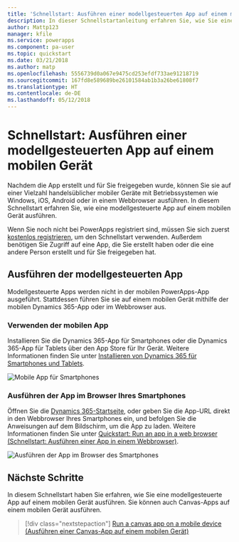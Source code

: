 ```yaml
---
title: 'Schnellstart: Ausführen einer modellgesteuerten App auf einem mobilen Gerät mit PowerApps | Microsoft-Dokumentation'
description: In dieser Schnellstartanleitung erfahren Sie, wie Sie eine modellgesteuerte App auf einem mobilen Gerät ausführen.
author: Mattp123
manager: kfile
ms.service: powerapps
ms.component: pa-user
ms.topic: quickstart
ms.date: 03/21/2018
ms.author: matp
ms.openlocfilehash: 5556739d0a067e9475cd253efdf733ae91218719
ms.sourcegitcommit: 167fd8e589689be26101584ab1b3a26be61808f7
ms.translationtype: HT
ms.contentlocale: de-DE
ms.lasthandoff: 05/12/2018
---
```

# <a name="quickstart-run-a-model-driven-app-on-a-mobile-device"></a>Schnellstart: Ausführen einer modellgesteuerten App auf einem mobilen Gerät

Nachdem die App erstellt und für Sie freigegeben wurde, können Sie sie auf einer Vielzahl handelsüblicher mobiler Geräte mit Betriebssystemen wie Windows, iOS, Android oder in einem Webbrowser ausführen. In diesem Schnellstart erfahren Sie, wie eine modellgesteuerte App auf einem mobilen Gerät ausführen. 

Wenn Sie noch nicht bei PowerApps registriert sind, müssen Sie sich zuerst [kostenlos registrieren](https://web.powerapps.com/signup?redirect=marketing&email=), um den Schnellstart verwenden. Außerdem benötigen Sie Zugriff auf eine App, die Sie erstellt haben oder die eine andere Person erstellt und für Sie freigegeben hat.

## <a name="run-the-model-driven-app"></a>Ausführen der modellgesteuerten App

Modellgesteuerte Apps werden nicht in der mobilen PowerApps-App ausgeführt. Stattdessen führen Sie sie auf einem mobilen Gerät mithilfe der mobilen Dynamics 365-App oder im Webbrowser aus. 

### <a name="use-the-mobile-app"></a>Verwenden der mobilen App
Installieren Sie die Dynamics 365-App für Smartphones oder die Dynamics 365-App für Tablets über den App Store für Ihr Gerät. Weitere Informationen finden Sie unter [Installieren von Dynamics 365 für Smartphones und Tablets](https://docs.microsoft.com/dynamics365/customer-engagement/mobile-app/install-dynamics-365-for-phones-and-tablets).

 ![Mobile App für Smartphones](media/run-app-client-model-driven/mobile-app-for-phone.png)

### <a name="run-in-your-phones-browser"></a>Ausführen der App im Browser Ihres Smartphones
Öffnen Sie die [Dynamics 365-Startseite](https://home.dynamics.com), oder geben Sie die App-URL direkt in den Webbrowser Ihres Smartphones ein, und befolgen Sie die Anweisungen auf dem Bildschirm, um die App zu laden. Weitere Informationen finden Sie unter [Quickstart: Run an app in a web browser (Schnellstart: Ausführen einer App in einem Webbrowser)](run-app-browser.md).

![Ausführen der App im Browser des Smartphones](media/run-app-client-model-driven/web-browser-on-phone.png)


## <a name="next-steps"></a>Nächste Schritte
In diesem Schnellstart haben Sie erfahren, wie Sie eine modellgesteuerte App auf einem mobilen Gerät ausführen. Sie können auch Canvas-Apps auf einem mobilen Gerät ausführen.

> [!div class="nextstepaction"]
> [Run a canvas app on a mobile device (Ausführen einer Canvas-App auf einem mobilen Gerät)](run-app-client.md)
